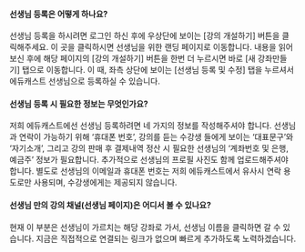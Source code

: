 #### 선생님 등록은 어떻게 하나요?
선생님 등록을 하시려면 로그인 하신 후에 우상단에 보이는 [강의 개설하기] 버튼을 클릭해주세요.
이 곳을 클릭하시면 선생님을 위한 랜딩 페이지로 이동합니다. 내용을 읽어보신 후에 해당 페이지의 [강의 개설하기] 버튼을 한번 더 누르시면 바로 [새 강좌만들기] 탭으로 이동합니다.
이 때, 좌측 상단에 보이는 [선생님 등록 및 수정] 탭을 누르셔서 에듀캐스트 선생님으로 등록하실 수 있습니다.

#### 선생님 등록 시 필요한 정보는 무엇인가요?
저희 에듀캐스트에선 선생님 등록하려면 네 가지의 정보를 작성해주셔야 합니다.
선생님과 연락이 가능하기 위해 ‘휴대폰 번호’, 강의를 듣는 수강생 들에게 보이는 ‘대표문구’와 ‘자기소개’, 그리고 강의 판매 후 결제내역 정산 시 필요한 선생님의 ‘계좌번호 및 은행, 예금주’ 정보가 필요합니다. 추가적으로 선생님의 프로필 사진도 함께 업로드해주셔야 합니다.
 별도로 선생님의 이메일과 휴대폰 번호는 저희 에듀캐스트에서 유사시 연락 용도로만 사용되며, 수강생에게는 제공되지 않습니다.

#### 선생님 만의 강의 채널(선생님 페이지)은 어디서 볼 수 있나요?
현재 이 부분은 선생님이 가르치는 해당 강좌로 가서, 선생님 이름을 클릭하면 갈 수 있습니다. 지금은 직접적으로 연결되는 링크가 없으며 빠르게 추가하도록 노력하겠습니다.
